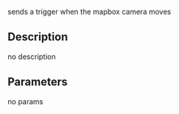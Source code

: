 sends a trigger when the mapbox camera moves



## Description
no description
## Parameters
no params